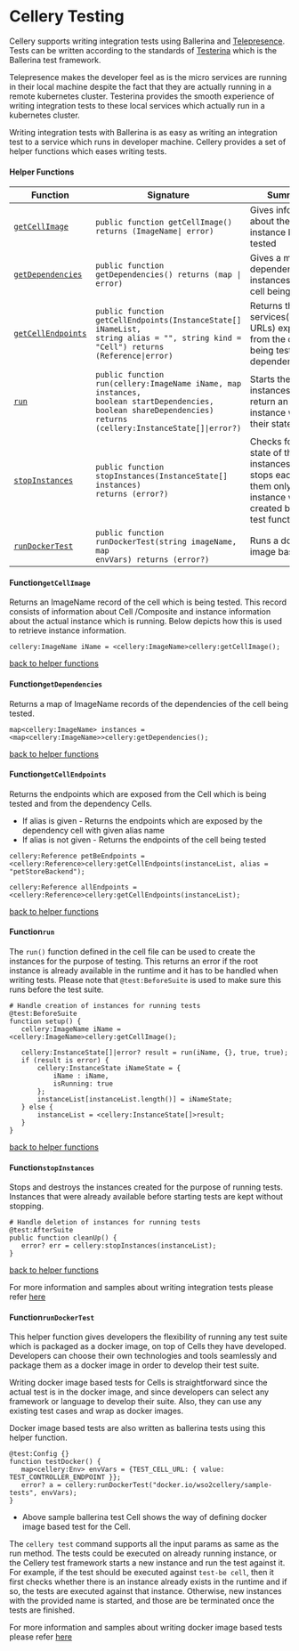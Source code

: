 # Cellery Testing
 
 Cellery supports writing integration tests using Ballerina and [Telepresence](https://www.telepresence.io/).
 Tests can be written according to the standards of [Testerina](https://v1-0.ballerina.io/learn/how-to-test-ballerina-code/) which is the Ballerina test framework. 
 
 Telepresence makes the developer feel as is the micro services are running in their local machine despite the fact 
 that they are actually running in a remote kubernetes cluster. Testerina provides the smooth experience of
   writing integration tests to these local services which actually run in a kubernetes cluster.  
 
Writing integration tests with Ballerina is as easy as writing an integration test to a service which runs in developer 
machine. Cellery provides a set of helper functions which eases writing tests.
 
 #### Helper Functions

| Function        | Signature                                                                                                                                                    | Summary                                                                                                            |
|-----------------|--------------------------------------------------------------------------------------------------------------------------------------------------------------|--------------------------------------------------------------------------------------------------------------------|
| [```getCellImage```](#functiongetcellimage)   | <code>public function getCellImage() returns (ImageName&#124; error) </code>                                                                                               | Gives information about the instance being tested                                                                  |
| [```getDependencies```](#functiongetdependencies) | <code>public function getDependencies() returns (map &#124; error)</code>                                                                                                    | Gives a map of dependency instances of the cell being tested                                                       |
| [```getCellEndpoints```](#functiongetcellendpoints)  | <code>public function getCellEndpoints(InstanceState[] iNameList, string alias = "", string kind = "Cell")  returns (Reference&#124;error)</code>                               | Returns the services(endpoint URLs) exposed from the cell being tested and dependency cells                        |
| [```run```](#functionrun)           | <code>public function run(cellery:ImageName iName, map instances,  boolean startDependencies, boolean shareDependencies)  returns (cellery:InstanceState[]&#124;error?)</code> | Starts the instances and return an array of instance with their states                                             |
| [```stopInstances```](#functionstopinstances)   | <code>public function stopInstances(InstanceState[] instances) returns (error?)</code>                                                                                  | Checks for the state of the instances and stops each of them only if the instance was created by the test function |
| [```runDockerTest```](#functionrundockertest)   | <code>public function runDockerTest(string imageName, map<Env> envVars) returns (error?)</code> | Runs a docker image based test |


 #### Function```getCellImage```
 
 Returns an ImageName record of the cell which is being tested. This record consists of information about Cell
 /Composite and instance information about the actual instance which is running. Below depicts how this is used to
  retrieve instance information.
  
  ```ballerina
cellery:ImageName iName = <cellery:ImageName>cellery:getCellImage();
```

[back to helper functions](#helper-functions)

#### Function```getDependencies```
  
Returns a map of ImageName records of the dependencies of the cell being tested.
  
  ```ballerina
map<cellery:ImageName> instances = <map<cellery:ImageName>>cellery:getDependencies();
```
[back to helper functions](#helper-functions)
#### Function```getCellEndpoints```

Returns the endpoints which are exposed from the Cell which is being tested and from the dependency Cells.

* If alias is given - Returns the endpoints which are exposed by the dependency cell with given alias name
* If alias is not given - Returns the endpoints of the cell being tested 

```ballerina
cellery:Reference petBeEndpoints = <cellery:Reference>cellery:getCellEndpoints(instanceList, alias = "petStoreBackend");

cellery:Reference allEndpoints = <cellery:Reference>cellery:getCellEndpoints(instanceList);
```
[back to helper functions](#helper-functions)

#### Function```run```

The `run()` function defined in the cell file can be used to
 create the instances for the purpose of testing. This returns an error if the root instance is already
  available in the runtime and it has to be handled when writing tests. Please note that ```@test:BeforeSuite``` is
   used to make sure this runs before the test suite. 

```ballerina
# Handle creation of instances for running tests
@test:BeforeSuite
function setup() {
   cellery:ImageName iName = <cellery:ImageName>cellery:getCellImage();
 
   cellery:InstanceState[]|error? result = run(iName, {}, true, true);
   if (result is error) {
       cellery:InstanceState iNameState = {
           iName : iName,
           isRunning: true
       };
       instanceList[instanceList.length()] = iNameState;
   } else {
       instanceList = <cellery:InstanceState[]>result;
   }
}

```
[back to helper functions](#helper-functions)

#### Function```stopInstances```

Stops and destroys the instances created for the purpose of running tests. Instances that were already available before
 starting tests are kept without stopping.

```ballerina
# Handle deletion of instances for running tests
@test:AfterSuite
public function cleanUp() {
   error? err = cellery:stopInstances(instanceList);
}

```
[back to helper functions](#helper-functions)

For more information and samples about writing integration tests please refer [here](https://github.com/wso2/cellery-samples/blob/master/docs/pet-store/test-be-cell.md)

#### Function```runDockerTest```
 
This helper function gives developers the flexibility of running any test suite which is packaged as a docker image, on top of Cells they have developed. Developers can choose their own technologies and tools seamlessly and package
 them as a docker image in order to develop their test suite. 
 
 Writing docker image based tests for Cells is straightforward since the actual test
  is in the docker image, and since developers can select any framework or language to develop their suite. Also, they
   can use any existing test cases and wrap as docker images.
   
Docker image based tests are also written as ballerina tests using this helper function. 
 
 ```ballerina
@test:Config {}
function testDocker() {
    map<cellery:Env> envVars = {TEST_CELL_URL: { value: TEST_CONTROLLER_ENDPOINT }};
    error? a = cellery:runDockerTest("docker.io/wso2cellery/sample-tests", envVars);
}
```

* Above sample ballerina test Cell shows the way of defining docker image based test for the Cell.

The ```cellery test``` command supports all the input params as same as the run method. The tests could be executed on
 already running instance, or the Cellery test framework starts a new instance and run the test against it. For
  example, if the test should be executed against ```test-be cell```, then it first checks whether there is an
   instance already exists in the runtime and if so, the tests are executed against that instance. Otherwise, new
    instances with the provided name is started, and those are be terminated once the tests are finished.
  
  For more information and samples about writing docker image based tests please refer [here](https://github.com/wso2/cellery-samples/blob/master/docs/pet-store/test-be-cell.md)